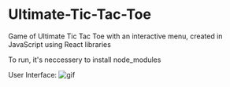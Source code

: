 # Ultimate-Tic-Tac-Toe
Game of Ultimate Tic Tac Toe with an interactive menu, created in JavaScript using React libraries

To run, it's neccessery to install node_modules 

User Interface: 
![gif](https://github.com/user-attachments/assets/dfc1266f-75ea-4526-a893-691f43250ab7)
